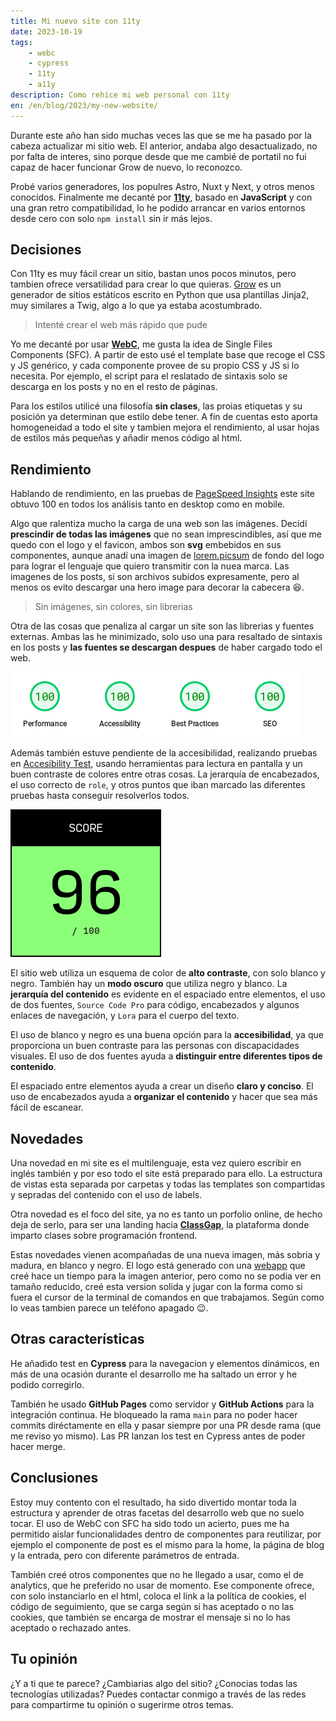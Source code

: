 ```yaml
---
title: Mi nuevo site con 11ty
date: 2023-10-19
tags:
    - webc
    - cypress
    - 11ty
    - a11y
description: Como rehice mi web personal con 11ty
en: /en/blog/2023/my-new-website/
---
```


Durante este año han sido muchas veces las que se me ha pasado por la cabeza actualizar mi sitio web. El anterior, andaba algo desactualizado, no por falta de interes, sino porque desde que me cambié de portatil no fui capaz de hacer funcionar Grow de nuevo, lo reconozco.

Probé varios generadores, los populres Astro, Nuxt y Next, y otros menos conocidos. Finalmente me decanté por **[11ty](//11ty.dev)**, basado en **JavaScript** y con una gran retro compatibilidad, lo he podido arrancar en varios entornos desde cero con solo `npm install` sin ir más lejos.

## Decisiones

Con 11ty es muy fácil crear un sitio, bastan unos pocos minutos, pero tambien ofrece versatilidad para crear lo que quieras. [Grow](//grow.io/) es un generador de sitios estáticos escrito en Python que usa plantillas Jinja2, muy similares a Twig, algo a lo que ya estaba acostumbrado.

> Intenté crear el web más rápido que pude

Yo me decanté por usar **[WebC](https://www.11ty.dev/docs/languages/webc/)**, me gusta la idea de Single Files Components (SFC). A partir de esto usé el template base que recoge el CSS y JS genérico, y cada componente provee de su propio CSS y JS si lo necesita. Por ejemplo, el script para el reslatado de sintaxis solo se descarga en los posts y no en el resto de páginas.

Para los estilos utilicé una filosofía **sin clases**, las proias etiquetas y su posición ya determinan que estilo debe tener. A fin de cuentas esto aporta homogeneidad a todo el site y tambien mejora el rendimiento, al usar hojas de estilos más pequeñas y añadir menos código al html.

## Rendimiento

Hablando de rendimiento, en las pruebas de [PageSpeed Insights](//pagespeed.web.dev/analysis/https-tomascornelles-com/zevwfnslac?form_factor=mobile) este site obtuvo 100 en todos los análisis tanto en desktop como en mobile.

Algo que ralentiza mucho la carga de una web son las imágenes. Decidí **prescindir de todas las imágenes** que no sean imprescindibles, así que me quedo con el logo y el favicon, ambos son **svg** embebidos en sus componentes, aunque anadí una imagen de [lorem.picsum](//picsum.photos) de fondo del logo para lograr el lenguaje que quiero transmitir con la nuea marca. Las imagenes de los posts, si son archivos subidos expresamente, pero al menos os evito descargar una hero image para decorar la cabecera 😆.

> Sin imágenes, sin colores, sin librerias

Otra de las cosas que penaliza al cargar un site son las librerias y fuentes externas. Ambas las he minimizado, solo uso una para resaltado de sintaxis en los posts y **las fuentes se descargan despues** de haber cargado todo el web.

![Resultados del test de rendimiento](./PageSpeedInsights.png)

Además también estuve pendiente de la accesibilidad, realizando pruebas en [Accesibility Test](//accessibilitytest.org/results/U9tEJTvb8UFd), usando herramientas para lectura en pantalla y un buen contraste de colores entre otras cosas. La jerarquía de encabezados, el uso correcto de `role`, y otros puntos que iban marcado las diferentes pruebas hasta conseguir resolverlos todos.

![Resultados de los tests de accesibilidad](./AccesibilityTest.png)

El sitio web utiliza un esquema de color de **alto contraste**, con solo blanco y negro. También hay un **modo oscuro** que utiliza negro y blanco. La **jerarquía del contenido** es evidente en el espaciado entre elementos, el uso de dos fuentes, `Source Code Pro` para código, encabezados y algunos enlaces de navegación, y `Lora` para el cuerpo del texto.

El uso de blanco y negro es una buena opción para la **accesibilidad**, ya que proporciona un buen contraste para las personas con discapacidades visuales. El uso de dos fuentes ayuda a **distinguir entre diferentes tipos de contenido**.

El espaciado entre elementos ayuda a crear un diseño **claro y conciso**. El uso de encabezados ayuda a **organizar el contenido** y hacer que sea más fácil de escanear.

## Novedades

Una novedad en mi site es el multilenguaje, esta vez quiero escribir en inglés también y por eso todo el site está preparado para ello. La estructura de vistas esta separada por carpetas y todas las templates son compartidas y sepradas del contenido con el uso de labels.

Otra novedad es el foco del site, ya no es tanto un porfolio online, de hecho deja de serlo, para ser una landing hacia **[ClassGap](https://www.classgap.com/me/tomas-cornelles)**, la plataforma donde imparto clases sobre programación frontend.

Estas novedades vienen acompañadas de una nueva imagen, más sobria y madura, en blanco y negro. El logo está generado con una [webapp](//apps.tomascornelles.com/inkan/) que creé hace un tiempo para la imagen anterior, pero como no se podia ver en tamaño reducido, creé esta version solida y jugar con la forma como si fuera el cursor de la terminal de comandos en que trabajamos. Según como lo veas tambien parece un teléfono apagado 😉.

## Otras características

He añadido test en **Cypress** para la navegacion y elementos dinámicos, en más de una ocasión durante el desarrollo me ha saltado un error y he podido corregirlo.

También he usado **GitHub Pages** como servidor y **GitHub Actions** para la integración continua. He bloqueado la rama `main` para no poder hacer commits diréctamente en ella y pasar siempre por una PR desde rama (que me reviso yo mismo). Las PR lanzan los test en Cypress antes de poder hacer merge.

## Conclusiones

Estoy muy contento con el resultado, ha sido divertido montar toda la estructura y aprender de otras facetas del desarrollo web que no suelo tocar. El uso de WebC con SFC ha sido todo un acierto, pues me ha permitido aislar funcionalidades dentro de componentes para reutilizar, por ejemplo el componente de post es el mismo para la home, la página de blog y la entrada, pero con diferente parámetros de entrada.

También creé otros componentes que no he llegado a usar, como el de analytics, que he preferido no usar de momento. Ese componente ofrece, con solo instanciarlo en el html, coloca el link a la política de cookies, el código de seguimiento, que se carga según si has aceptado o no las cookies, que también se encarga de mostrar el mensaje si no lo has aceptado o rechazado antes.

## Tu opinión

¿Y a ti que te parece? ¿Cambiarias algo del sitio? ¿Conocias todas las tecnologías utilizadas? Puedes contactar conmigo a través de las redes para compartirme tu opinión o sugerirme otros temas.

